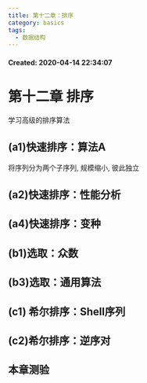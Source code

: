 ```yaml
---
title: 第十二章：排序
category: basics
tags:
  - 数据结构
---
```



#### Created:  2020-04-14 22:34:07

# 第十二章 排序

学习高级的排序算法

## (a1)快速排序：算法A

将序列分为两个子序列, 规模缩小, 彼此独立

## (a2)快速排序：性能分析
## (a4)快速排序：变种
## (b1)选取：众数
## (b3)选取：通用算法
## (c1) 希尔排序：Shell序列
## (c2)希尔排序：逆序对
## 本章测验